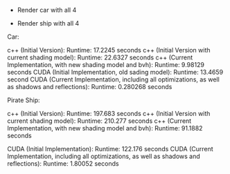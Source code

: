 - Render car with all 4

- Render ship with all 4

Car:

c++ (Initial Version):
Runtime: 17.2245 seconds
c++ (Initial Version with current shading model):
Runtime: 22.6327 seconds
c++ (Current Implementation, with new shading model and bvh):
Runtime: 9.98129 seconds
CUDA (Initial Implementation, old sading model):
Runtime: 13.4659 second
CUDA (Current Implementation, including all optimizations, as well as shadows and reflections):
Runtime: 0.280268 seconds

Pirate Ship:

c++ (Initial Version):
Runtime: 197.683 seconds
c++ (Initial Version with current shading model):
Runtime: 210.277 seconds
c++ (Current Implementation, with new shading model and bvh):
Runtime: 91.1882 seconds

CUDA (Initial Implementation):
Runtime: 122.176 seconds
CUDA (Current Implementation, including all optimizations, as well as shadows and reflections):
Runtime: 1.80052 seconds